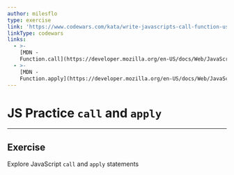 ```yaml
---
author: milesflo
type: exercise
link: 'https://www.codewars.com/kata/write-javascripts-call-function-using-apply'
linkType: codewars
links:
  - >-
    [MDN -
    Function.call](https://developer.mozilla.org/en-US/docs/Web/JavaScript/Reference/Global_Objects/Function/call){website}
  - >-
    [MDN -
    Function.apply](https://developer.mozilla.org/en-US/docs/Web/JavaScript/Reference/Global_Objects/Function/apply){website}
---
```


# JS Practice `call` and `apply`


---

## Exercise

Explore JavaScript `call` and `apply` statements
 
